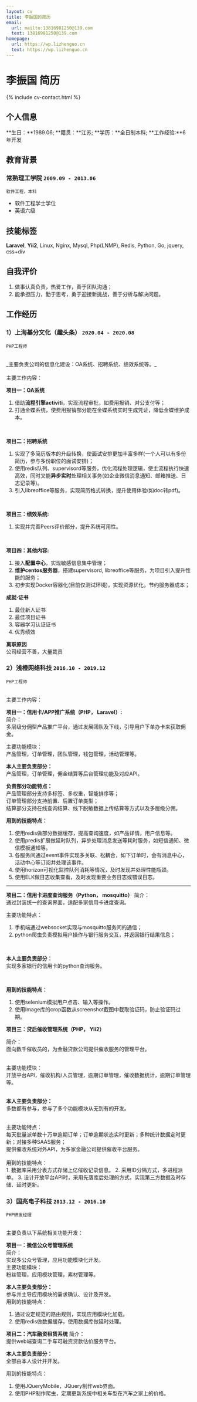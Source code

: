 ```yaml
---
layout: cv
title: 李振国的简历
email:
  url: mailto:13816981250@139.com
  text: 13816981250@139.com
homepage:
  url: https://wp.lizhenguo.cn
  text: https://wp.lizhenguo.cn
---
```


# 李振国 **简历**

<!--
include contact information from the front matter
Supported arguments:
    - homepage: url, text
    - phone
    - email
-->

{% include cv-contact.html %}


## 个人信息
**生日：**1989.06; **籍贯：**江苏; **学历：**全日制本科; **工作经验:**6年开发

## 教育背景

### **常熟理工学院** `2009.09 - 2013.06`

```
软件工程，本科
```

- 软件工程学士学位
- 英语六级

## 技能标签

**Laravel**, **Yii2**,  Linux, Nginx, Mysql, Php(LNMP), Redis, Python, Go, jquery, css+div

## 自我评价
1. 做事认真负责，热爱工作，善于团队沟通；
2. 能承担压力，勤于思考，勇于迎接新挑战，善于分析与解决问题。

## 工作经历

### **1）上海基分文化（趣头条）**   `2020.04 - 2020.08` 

```
PHP工程师
```
<br>
_主要负责公司的信息化建设：OA系统、招聘系统、绩效系统等。_
<br>

<br>
主要工作内容：<br>

**项目一：OA系统**<br>
1. 借助**流程引擎activiti**，实现流程审批，如费用报销、对公支付等；
2. 打通金蝶系统，使费用报销部分能在金蝶系统实时生成凭证，降低金蝶维护成本。

<br>

**项目二：招聘系统**<br>

1. 实现了多简历版本的升级转换，使面试安排更加丰富多样(一个人可以有多份简历，参与多份职位的面试安排)；
2. 使用redis队列、supervisord等服务，优化流程处理逻辑，使主流程执行快速高效，同时又能**异步实时**处理相关事务(如企业微信消息通知、邮箱推送、日志记录等)。
3. 引入libreoffice等服务，实现简历格式转换，提升使用体验(如doc转pdf)。

<br>

**项目三：绩效系统:**<br>

1. 实现并完善Peers评价部分，提升系统可用性。

<br>

**项目四：其他内容:**<br>

1. 接入**配置中心**，实现敏感信息集中管理；
2. **维护centos服务器**，搭建supervisord, libreoffice等服务，为项目引入提升性能的服务；
3. 初步实现Docker容器化(目前仅测试环境)，实现资源优化，节约服务器成本；

**成就·证书**<br>
1. 最佳新人证书
2. 最佳项目证书
3. 容器学习认证证书
4. 优秀绩效

**离职原因**<br>
公司经营不善，大量裁员

### **2）浅橙网络科技**   `2016.10 - 2019.12` 

```
PHP工程师
```

<br>
主要工作内容：<br>

**项目一：信用卡/APP推广系统（PHP， Laravel）:**<br>
简介：<br>
多层级分佣型产品推广平台，通过发展团队及下线，引导用户下单办卡来获取佣金。

主要功能模块：<br>
产品管理，订单管理，团队管理，钱包管理，活动管理等。

**本人主要负责部分：**<br>
产品管理，订单管理，佣金结算等后台管理功能及对应API。

**负责部分功能特点：**<br>
产品管理部分支持多标签、多权重，智能排序等；<br>
订单管理部分支持前置、后置订单类型；<br>
结算部分支持在线查询结算、线下脱敏数据上传结算等方式以及多层级分佣。<br>


**用到的技能特点：**<br>
1. 使用redis做部分数据缓存，提高查询速度，如产品详情，用户信息等。<br>
2. 使用predis扩展做延时队列，异步处理消息发送等耗时服务，如短信通知、微信模板通知等。<br>
3. 各服务间通过event事件实现多关联、松耦合，如下订单时，会有消息中心，活动中心等订阅并处理该事件。<br>
4. 使用horizon可视化监控队列消耗等情况，及时发现并处理性能瓶颈。
5. 使用ELK做日志收集查看，及时发现重要业务日志或错误日志。

---

**项目二：信用卡进度查询服务（Python， mosquitto）**
简介：<br>
通过封装统一的查询界面，适配多家信用卡进度查询。
<br>

主要功能特点：<br>
1. 手机端通过websocket实现与mosquitto服务间的通信；<br>
2. python爬虫负责模拟用户操作与银行服务交互，并返回银行结果信息；<br>

<br>

**本人主要负责部分：**<br>
实现多家银行的信用卡的python查询服务。

<br>

**用到的技能特点：**<br>

1. 使用selenium模拟用户点击、输入等操作。
2. 使用Image库的crop函数从screenshot截图中截取验证码，防止验证码过期。

**项目三：贷后催收管理系统（PHP， Yii2）**<br>

简介：<br>
面向数千催收员的，为金融贷款公司提供催收服务的管理平台。<br>
<br>

主要功能模块：<br>
开放平台API，催收机构/人员管理，逾期订单管理，催收数据统计，逾期订单管理等。<br>
<br>

**本人主要负责部分：**<br>
多数都有参与，参与了多个功能模块从无到有的开发。<br>

<br>
主要功能特点：<br>
每天批量派单数十万单逾期订单；订单逾期状态实时更新；多种统计数据定时更新；对接多种SAAS服务；<br>
提供催收系统对外API，为多家金融公司提供催收平台服务。<br>
<br>
用到的技能特点：<br>
1. 数据库采用分表方式存储上亿催收记录信息。
2. 采用ID分隔方式，多进程派单。
3. 设计开放平台API时，采用先落库后处理的方式，实现第三方数据及时存储、延时更新。


### **3）国兆电子科技**   `2013.12 - 2016.10` 

```
PHP研发经理
```

<br>
主要负责以下系统相关功能开发：<br>

**项目一：微信公众号管理系统**<br>
简介：<br>
实现多公众号管理，应用功能模块化开发。
<br>
主要功能模块：<br>
粉丝管理，应用模块管理，素材管理等。
<br>

**本人主要负责部分：**<br>
参与并主导应用模块的需求确认、设计及开发。
<br>
用到的技能特点：<br>
1. 通过设定规范的路由规则，实现应用模块化加载。
2. 使用redis做数据缓存，使用数据库做延时处理。

**项目二：汽车融资租赁系统**
简介：<br>
提供web端查询二手车可融资贷款估价服务平台。
<br>

**本人主要负责部分：**<br>
全部由本人设计并开发。 
<br>

用到的技能特点：<br>
1. 使用JQueryMobile，JQuery制作web界面。
2. 使用PHP制作爬虫，定期更新系统中相关车型在汽车之家上的价格。



<!-- ### Footer

Last updated: May 2013 -->
